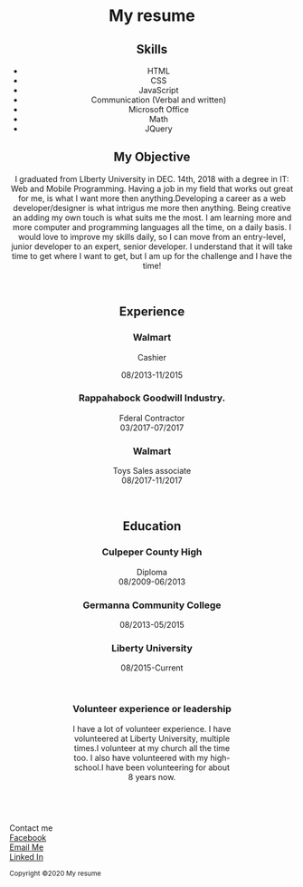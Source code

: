 <html>
 <head>
  <meta charset="UTF-8">
  <meta name="viewport" content="width=device-width, initial-scale=1">
  <link rel="stylesheet" href="style.css">
  <link href="https://fonts.googleapis.com/css?family=Bellefair" rel="stylesheet">
  <link rel="stylesheet" href="https://maxcdn.bootstrapcdn.com/bootstrap/3.3.7/css/bootstrap.min.css">
  
 </head>
 <body>
 <header>
  <div class="jumbotron text-center">
   <h1>My resume</h1>
  </div>
   <div class="container">
    <div class="row">
     <div class="col-md-6">
      <section>
       <h2 class="skills">Skills</h2>
       <ul>
        <li>HTML</li>
        <li>CSS</li>
        <li>JavaScript</li>
        <li>Communication (Verbal and written)</li>
        <li>Microsoft Office</li>
        <li>Math</li>
        <li>JQuery</li>
      </ul>
     </section>
    </div>
   
   <div class="col-md-6">
    <article>
      <h2>My Objective</h2>
      <p>
         I graduated from LIberty University in DEC. 14th, 2018 with a degree in IT: Web and Mobile Programming. Having  a job in my field that works out great for me, is what I want more then anything.Developing a career as a web developer/designer is what intrigus me more then anything. Being creative an adding my own touch is what suits me the most. I am learning more and more computer and programming languages all the time, on a daily basis.  I would love to improve my skills daily, so I can move from an entry-level, junior developer to an expert, senior developer. I understand that it will take time to get where I want to get, but I am up for the challenge and I have the time!

       
   </div><br>
   <div id="container">
     <div class="row">
      <div class="col-md-4">
   <section>
    <h2>Experience</h2>
     <h3>Walmart</h3>
     <p>Cashier<p>
     <p class="date">08/2013-11/2015</p>
     <h3>Rappahabock Goodwill Industry.</h3>
     <p>Fderal Contractor<br>
        03/2017-07/2017</p>
     <h3>Walmart</h3>
     <p>Toys Sales associate<br>
        08/2017-11/2017</p>
    </section>
   </div><br>
   <div class="col-md-4">
    <article>
     <h2>Education</h2>
     <h3>Culpeper County High</h3>
     <p>Diploma<br>08/2009-06/2013</p>
     <h3>Germanna Community College</h3>
     <p>08/2013-05/2015</p>
     <h3>Liberty University</h3>
     <p>08/2015-Current</p>
    </article>
   </div><br>
   <div id-"col-md-4">
   <div id="volunteer">
   <h3>Volunteer experience or leadership</h3>
   <p>
      I have a lot of volunteer experience. I have<br>
      volunteered at Liberty University, multiple<br>
      times.I volunteer at my church all the time<br>
      too. I also have volunteered with my high-<br>
      school.I have been volunteering for about<br>
      8 years now.
    </p>
       </div>
      </div>
     </div>
   </div>
  </header><br>
  <footer>
   Contact me<br> 
   <a href="https://www.facebook.com/" target="_blank">Facebook</a><br>
   <a href="mailto:svest2@liberty.edu">Email Me</a><br>
   <a href="https://www.linkedin.com/in/samantha-vest-31a3657b/">Linked In</a>  
   <p><small>Copyright &copy;2020 My resume</p>   
  </footer> 
 </body>
</html>
